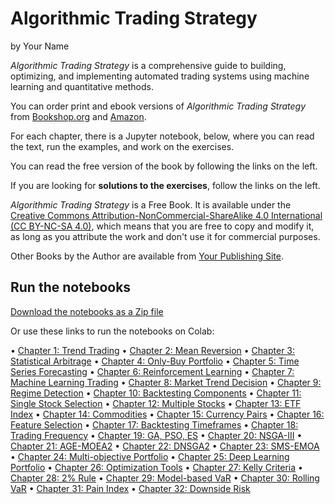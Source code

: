 # Algorithmic Trading Strategy

by Your Name

*Algorithmic Trading Strategy* is a comprehensive guide to building, optimizing, and implementing automated trading systems using machine learning and quantitative methods.

You can order print and ebook versions of *Algorithmic Trading Strategy* from [Bookshop.org](https://bookshop.org) and [Amazon](https://amazon.com).

For each chapter, there is a Jupyter notebook, below, where you can read the text, run the examples, and work on the exercises.

You can read the free version of the book by following the links on the left.

If you are looking for **solutions to the exercises**, follow the links on the left.

*Algorithmic Trading Strategy* is a Free Book. It is available under the [Creative Commons Attribution-NonCommercial-ShareAlike 4.0 International (CC BY-NC-SA 4.0)](https://creativecommons.org/licenses/by-nc-sa/4.0/), which means that you are free to copy and modify it, as long as you attribute the work and don't use it for commercial purposes.

Other Books by the Author are available from [Your Publishing Site](https://yoursite.com).

## Run the notebooks

[Download the notebooks as a Zip file](https://github.com/forgetsomething/algotrading-strategy/archive/main.zip)

Or use these links to run the notebooks on Colab:
                                                                                                                                                        
• [Chapter 1: Trend Trading](https://colab.research.google.com/github/forgetsomething/algotrading-strategy/blob/main/notebooks/trend-trading.ipynb)
• [Chapter 2: Mean Reversion](https://colab.research.google.com/github/forgetsomething/algotrading-strategy/blob/main/notebooks/mean-reversion.ipynb)
• [Chapter 3: Statistical Arbitrage](https://colab.research.google.com/github/forgetsomething/algotrading-strategy/blob/main/notebooks/statistical-arbitrage.ipynb)
• [Chapter 4: Only-Buy Portfolio](https://colab.research.google.com/github/forgetsomething/algotrading-strategy/blob/main/notebooks/only-buy-portfolio.ipynb)
• [Chapter 5: Time Series Forecasting](https://colab.research.google.com/github/forgetsomething/algotrading-strategy/blob/main/notebooks/time-series-forecasting.ipynb)
• [Chapter 6: Reinforcement Learning](https://colab.research.google.com/github/forgetsomething/algotrading-strategy/blob/main/notebooks/reinforcement-learning.ipynb)
• [Chapter 7: Machine Learning Trading](https://colab.research.google.com/github/forgetsomething/algotrading-strategy/blob/main/notebooks/ml-trading.ipynb)
• [Chapter 8: Market Trend Decision](https://colab.research.google.com/github/forgetsomething/algotrading-strategy/blob/main/notebooks/market-trend-decision.ipynb)
• [Chapter 9: Regime Detection](https://colab.research.google.com/github/forgetsomething/algotrading-strategy/blob/main/notebooks/regime-detection.ipynb)
• [Chapter 10: Backtesting Components](https://colab.research.google.com/github/forgetsomething/algotrading-strategy/blob/main/notebooks/backtesting-components.ipynb)
• [Chapter 11: Single Stock Selection](https://colab.research.google.com/github/forgetsomething/algotrading-strategy/blob/main/notebooks/single-stock.ipynb)
• [Chapter 12: Multiple Stocks](https://colab.research.google.com/github/forgetsomething/algotrading-strategy/blob/main/notebooks/multiple-stocks.ipynb)
• [Chapter 13: ETF Index](https://colab.research.google.com/github/forgetsomething/algotrading-strategy/blob/main/notebooks/etf-index.ipynb)
• [Chapter 14: Commodities](https://colab.research.google.com/github/forgetsomething/algotrading-strategy/blob/main/notebooks/commodities.ipynb)
• [Chapter 15: Currency Pairs](https://colab.research.google.com/github/forgetsomething/algotrading-strategy/blob/main/notebooks/currency-pairs.ipynb)
• [Chapter 16: Feature Selection](https://colab.research.google.com/github/forgetsomething/algotrading-strategy/blob/main/notebooks/feature-selection.ipynb)
• [Chapter 17: Backtesting Timeframes](https://colab.research.google.com/github/forgetsomething/algotrading-strategy/blob/main/notebooks/backtesting-timeframes.ipynb)
• [Chapter 18: Trading Frequency](https://colab.research.google.com/github/forgetsomething/algotrading-strategy/blob/main/notebooks/trading-frequency.ipynb)
• [Chapter 19: GA, PSO, ES](https://colab.research.google.com/github/forgetsomething/algotrading-strategy/blob/main/notebooks/ga-pso-es.ipynb)
• [Chapter 20: NSGA-III](https://colab.research.google.com/github/forgetsomething/algotrading-strategy/blob/main/notebooks/nsga3.ipynb)
• [Chapter 21: AGE-MOEA2](https://colab.research.google.com/github/forgetsomething/algotrading-strategy/blob/main/notebooks/age-moea2.ipynb)
• [Chapter 22: DNSGA2](https://colab.research.google.com/github/forgetsomething/algotrading-strategy/blob/main/notebooks/dnsga2.ipynb)
• [Chapter 23: SMS-EMOA](https://colab.research.google.com/github/forgetsomething/algotrading-strategy/blob/main/notebooks/sms-emoa.ipynb)
• [Chapter 24: Multi-objective Portfolio](https://colab.research.google.com/github/forgetsomething/algotrading-strategy/blob/main/notebooks/multi-objective-portfolio.ipynb)
• [Chapter 25: Deep Learning Portfolio](https://colab.research.google.com/github/forgetsomething/algotrading-strategy/blob/main/notebooks/deep-learning-portfolio.ipynb)
• [Chapter 26: Optimization Tools](https://colab.research.google.com/github/forgetsomething/algotrading-strategy/blob/main/notebooks/optimization-tools.ipynb)
• [Chapter 27: Kelly Criteria](https://colab.research.google.com/github/forgetsomething/algotrading-strategy/blob/main/notebooks/kelly-criteria.ipynb)
• [Chapter 28: 2% Rule](https://colab.research.google.com/github/forgetsomething/algotrading-strategy/blob/main/notebooks/two-percent-rule.ipynb)
• [Chapter 29: Model-based VaR](https://colab.research.google.com/github/forgetsomething/algotrading-strategy/blob/main/notebooks/model-based-var.ipynb)
• [Chapter 30: Rolling VaR](https://colab.research.google.com/github/forgetsomething/algotrading-strategy/blob/main/notebooks/rolling-var.ipynb)
• [Chapter 31: Pain Index](https://colab.research.google.com/github/forgetsomething/algotrading-strategy/blob/main/notebooks/pain-index.ipynb)
• [Chapter 32: Downside Risk](https://colab.research.google.com/github/forgetsomething/algotrading-strategy/blob/main/notebooks/downside-risk.ipynb)

